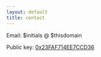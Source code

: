 ```yaml
---
layout: default
title: contact
---
```


Email: $initials @ $thisdomain

Public key: [0x23FAF714EE7CCD36](key.asc)

